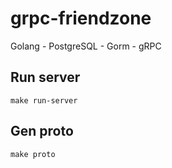 # grpc-friendzone
Golang - PostgreSQL - Gorm - gRPC
## Run server 
```
make run-server
```

## Gen proto
```
make proto
```
